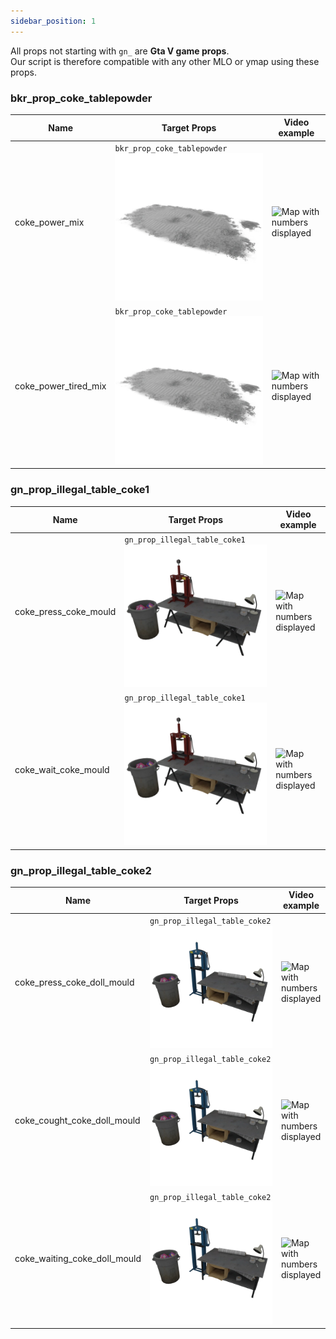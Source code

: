 ```yaml
---
sidebar_position: 1
---
```

All props not starting with `gn_` are **Gta V game props**.
<br/> Our script is therefore compatible with any other MLO or ymap using these props.

### bkr_prop_coke_tablepowder
| Name                  | Target Props          | Video example                                                                               |
| --------------------- | --------------------- | ------------------------------------------------------------------------------------------- |
| coke_power_mix                  |     `bkr_prop_coke_tablepowder` <img src="/img/bkr_prop_coke_tablepowder_512.webp" alt="Map with numbers displayed" />                  |<img src="/img/gif_gn_animation_script_superlab_720.gif" alt="Map with numbers displayed" /> |
| coke_power_tired_mix            |     `bkr_prop_coke_tablepowder` <img src="/img/bkr_prop_coke_tablepowder_512.webp" alt="Map with numbers displayed" />                  |<img src="/img/gif_gn_animation_script_superlab_720.gif" alt="Map with numbers displayed" /> |

### gn_prop_illegal_table_coke1
| Name                  | Target Props          | Video example                                                                               |
| --------------------- | --------------------- | ------------------------------------------------------------------------------------------- |
| coke_press_coke_mould           |     `gn_prop_illegal_table_coke1` <img src="/img/gn_prop_illegal_table_coke1_512.webp" alt="Map with numbers displayed" />                |<img src="/img/gif_gn_animation_script_superlab_720.gif" alt="Map with numbers displayed" /> |
| coke_wait_coke_mould            |     `gn_prop_illegal_table_coke1` <img src="/img/gn_prop_illegal_table_coke1_512.webp" alt="Map with numbers displayed" />                |<img src="/img/gif_gn_animation_script_superlab_720.gif" alt="Map with numbers displayed" /> |

### gn_prop_illegal_table_coke2
| Name                  | Target Props          | Video example                                                                               |
| --------------------- | --------------------- | ------------------------------------------------------------------------------------------- |
| coke_press_coke_doll_mould      |     `gn_prop_illegal_table_coke2` <img src="/img/gn_prop_illegal_table_coke2_512.webp" alt="Map with numbers displayed" />                |<img src="/img/gif_gn_animation_script_superlab_720.gif" alt="Map with numbers displayed" /> |
| coke_cought_coke_doll_mould     |     `gn_prop_illegal_table_coke2` <img src="/img/gn_prop_illegal_table_coke2_512.webp" alt="Map with numbers displayed" />                |<img src="/img/gif_gn_animation_script_superlab_720.gif" alt="Map with numbers displayed" /> |
| coke_waiting_coke_doll_mould    |     `gn_prop_illegal_table_coke2` <img src="/img/gn_prop_illegal_table_coke2_512.webp" alt="Map with numbers displayed" />                |<img src="/img/gif_gn_animation_script_superlab_720.gif" alt="Map with numbers displayed" /> |
